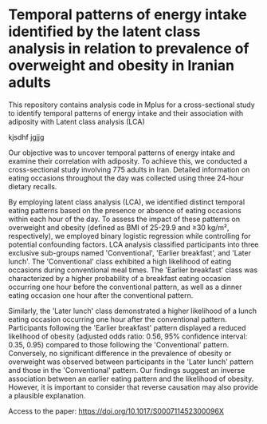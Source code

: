 # Temporal patterns of energy intake identified by the latent class analysis in relation to prevalence of overweight and obesity in Iranian adults
This repository contains analysis code in Mplus for a cross-sectional study to identify temporal patterns of energy intake and their association with adiposity with Latent class analysis (LCA)


kjsdhf
jgjjg

Our objective was to uncover temporal patterns of energy intake and examine their correlation with adiposity. To achieve this, we conducted a cross-sectional study involving 775 adults in Iran. Detailed information on eating occasions throughout the day was collected using three 24-hour dietary recalls. 

By employing latent class analysis (LCA), we identified distinct temporal eating patterns based on the presence or absence of eating occasions within each hour of the day. To assess the impact of these patterns on overweight and obesity (defined as BMI of 25-29.9 and ≥30 kg/m², respectively), we employed binary logistic regression while controlling for potential confounding factors. LCA analysis classified participants into three exclusive sub-groups named 'Conventional', 'Earlier breakfast', and 'Later lunch'. The 'Conventional' class exhibited a high likelihood of eating occasions during conventional meal times. The 'Earlier breakfast' class was characterized by a higher probability of a breakfast eating occasion occurring one hour before the conventional pattern, as well as a dinner eating occasion one hour after the conventional pattern. 

Similarly, the 'Later lunch' class demonstrated a higher likelihood of a lunch eating occasion occurring one hour after the conventional pattern. Participants following the 'Earlier breakfast' pattern displayed a reduced likelihood of obesity (adjusted odds ratio: 0.56, 95% confidence interval: 0.35, 0.95) compared to those following the 'Conventional' pattern. Conversely, no significant difference in the prevalence of obesity or overweight was observed between participants in the 'Later lunch' pattern and those in the 'Conventional' pattern. Our findings suggest an inverse association between an earlier eating pattern and the likelihood of obesity. However, it is important to consider that reverse causation may also provide a plausible explanation.

Access to the paper: https://doi.org/10.1017/S000711452300096X







